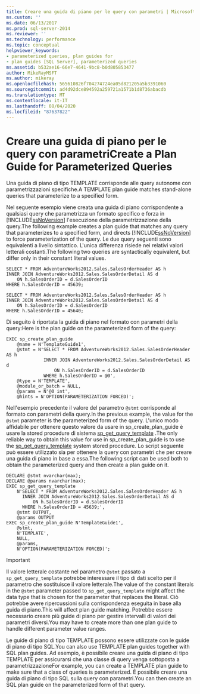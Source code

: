 ```yaml
---
title: Creare una guida di piano per le query con parametri | Microsoft Docs
ms.custom: ''
ms.date: 06/13/2017
ms.prod: sql-server-2014
ms.reviewer: ''
ms.technology: performance
ms.topic: conceptual
helpviewer_keywords:
- parameterized queries, plan guides for
- plan guides [SQL Server], parameterized queries
ms.assetid: b532ae16-66e7-4641-9bc8-b0d805853477
author: MikeRayMSFT
ms.author: mikeray
ms.openlocfilehash: 565610826f704274724ea05d821205a5b3391060
ms.sourcegitcommit: ad4d92dce894592a259721a1571b1d8736abacdb
ms.translationtype: MT
ms.contentlocale: it-IT
ms.lasthandoff: 08/04/2020
ms.locfileid: "87637822"
---
```

# <a name="create-a-plan-guide-for-parameterized-queries"></a><span data-ttu-id="f413b-102">Creare una guida di piano per le query con parametri</span><span class="sxs-lookup"><span data-stu-id="f413b-102">Create a Plan Guide for Parameterized Queries</span></span>
  <span data-ttu-id="f413b-103">Una guida di piano di tipo TEMPLATE corrisponde alle query autonome con parametrizzazioni specifiche.</span><span class="sxs-lookup"><span data-stu-id="f413b-103">A TEMPLATE plan guide matches stand-alone queries that parameterize to a specified form.</span></span>  
  
 <span data-ttu-id="f413b-104">Nel seguente esempio viene creata una guida di piano corrispondente a qualsiasi query che parametrizza un formato specifico e forza in [!INCLUDE[ssNoVersion](../../includes/ssnoversion-md.md)] l'esecuzione della parametrizzazione della query.</span><span class="sxs-lookup"><span data-stu-id="f413b-104">The following example creates a plan guide that matches any query that parameterizes to a specified form, and directs [!INCLUDE[ssNoVersion](../../includes/ssnoversion-md.md)] to force parameterization of the query.</span></span> <span data-ttu-id="f413b-105">Le due query seguenti sono equivalenti a livello sintattico. L'unica differenza risiede nei relativi valori letterali costanti.</span><span class="sxs-lookup"><span data-stu-id="f413b-105">The following two queries are syntactically equivalent, but differ only in their constant literal values.</span></span>  
  
```  
SELECT * FROM AdventureWorks2012.Sales.SalesOrderHeader AS h  
INNER JOIN AdventureWorks2012.Sales.SalesOrderDetail AS d   
    ON h.SalesOrderID = d.SalesOrderID  
WHERE h.SalesOrderID = 45639;  
  
SELECT * FROM AdventureWorks2012.Sales.SalesOrderHeader AS h  
INNER JOIN AdventureWorks2012.Sales.SalesOrderDetail AS d   
    ON h.SalesOrderID = d.SalesOrderID  
WHERE h.SalesOrderID = 45640;  
```  
  
 <span data-ttu-id="f413b-106">Di seguito è riportata la guida di piano nel formato con parametri della query:</span><span class="sxs-lookup"><span data-stu-id="f413b-106">Here is the plan guide on the parameterized form of the query:</span></span>  
  
```  
EXEC sp_create_plan_guide   
    @name = N'TemplateGuide1',  
    @stmt = N'SELECT * FROM AdventureWorks2012.Sales.SalesOrderHeader AS h  
              INNER JOIN AdventureWorks2012.Sales.SalesOrderDetail AS d   
                  ON h.SalesOrderID = d.SalesOrderID  
              WHERE h.SalesOrderID = @0',  
    @type = N'TEMPLATE',  
    @module_or_batch = NULL,  
    @params = N'@0 int',  
    @hints = N'OPTION(PARAMETERIZATION FORCED)';  
```  
  
 <span data-ttu-id="f413b-107">Nell'esempio precedente il valore del parametro `@stmt` corrisponde al formato con parametri della query.</span><span class="sxs-lookup"><span data-stu-id="f413b-107">In the previous example, the value for the `@stmt` parameter is the parameterized form of the query.</span></span> <span data-ttu-id="f413b-108">L'unico modo affidabile per ottenere questo valore da usare in sp_create_plan_guide è usare la stored procedure di sistema [sp_get_query_template](/sql/relational-databases/system-stored-procedures/sp-get-query-template-transact-sql) .</span><span class="sxs-lookup"><span data-stu-id="f413b-108">The only reliable way to obtain this value for use in sp_create_plan_guide is to use the [sp_get_query_template](/sql/relational-databases/system-stored-procedures/sp-get-query-template-transact-sql) system stored procedure.</span></span> <span data-ttu-id="f413b-109">Lo script seguente può essere utilizzato sia per ottenere la query con parametri che per creare una guida di piano in base a essa.</span><span class="sxs-lookup"><span data-stu-id="f413b-109">The following script can be used both to obtain the parameterized query and then create a plan guide on it.</span></span>  
  
```  
DECLARE @stmt nvarchar(max);  
DECLARE @params nvarchar(max);  
EXEC sp_get_query_template   
    N'SELECT * FROM AdventureWorks2012.Sales.SalesOrderHeader AS h  
      INNER JOIN AdventureWorks2012.Sales.SalesOrderDetail AS d   
          ON h.SalesOrderID = d.SalesOrderID  
      WHERE h.SalesOrderID = 45639;',  
    @stmt OUTPUT,   
    @params OUTPUT  
EXEC sp_create_plan_guide N'TemplateGuide1',   
    @stmt,   
    N'TEMPLATE',   
    NULL,   
    @params,   
    N'OPTION(PARAMETERIZATION FORCED)';  
```  
  
> [!IMPORTANT]  
>  <span data-ttu-id="f413b-110">Il valore letterale costante nel parametro `@stmt` passato a `sp_get_query_template` potrebbe interessare il tipo di dati scelto per il parametro che sostituisce il valore letterale.</span><span class="sxs-lookup"><span data-stu-id="f413b-110">The value of the constant literals in the `@stmt` parameter passed to `sp_get_query_template` might affect the data type that is chosen for the parameter that replaces the literal.</span></span> <span data-ttu-id="f413b-111">Ciò potrebbe avere ripercussioni sulla corrispondenza eseguita in base alla guida di piano.</span><span class="sxs-lookup"><span data-stu-id="f413b-111">This will affect plan guide matching.</span></span> <span data-ttu-id="f413b-112">Potrebbe essere necessario creare più guide di piano per gestire intervalli di valori dei parametri diversi.</span><span class="sxs-lookup"><span data-stu-id="f413b-112">You may have to create more than one plan guide to handle different parameter value ranges.</span></span>  
  
 <span data-ttu-id="f413b-113">Le guide di piano di tipo TEMPLATE possono essere utilizzate con le guide di piano di tipo SQL.</span><span class="sxs-lookup"><span data-stu-id="f413b-113">You can also use TEMPLATE plan guides together with SQL plan guides.</span></span> <span data-ttu-id="f413b-114">Ad esempio, è possibile creare una guida di piano di tipo TEMPLATE per assicurarsi che una classe di query venga sottoposta a parametrizzazione</span><span class="sxs-lookup"><span data-stu-id="f413b-114">For example, you can create a TEMPLATE plan guide to make sure that a class of queries is parameterized.</span></span> <span data-ttu-id="f413b-115">È possibile creare una guida di piano di tipo SQL sulla query con parametri.</span><span class="sxs-lookup"><span data-stu-id="f413b-115">You can then create an SQL plan guide on the parameterized form of that query.</span></span>  
  
  
